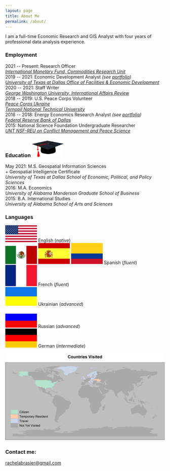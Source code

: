 ```yaml
---
layout: page
title: About Me
permalink: /about/
---
```


I am a full-time Economic Research and GIS Analyst with four years of professional data analysis experience.

### Employment

2021 -- Present: Research Officer  
[*International Monetary Fund, Commodities Research Unit*](https://www.imf.org/en/Research)  
2019 -- 2021: Economic Development Analyst *(see [portfolio](https://rachelabrasier.github.io/pubs#the-university-of-texas-at-dallas-the-connection-economic-development-and-our-community))*  
[*University of Texas at Dallas Office of Facilities & Economic Development*](https://economicengine.utdallas.edu)  
2020 -- 2021: Staff Writer  
[*George Washington University, International Affairs Review*](https://iar-gwu.org/)  
2018 -- 2019: U.S. Peace Corps Volunteer  
[*Peace Corps Ukraine*](https://www.peacecorps.gov/ukraine/)  
[*Ternopil National Technical University*](http://tntu.edu.ua/?p=uk/main/)  
2016 -- 2018: Energy Economics Research Analyst *(see [portfolio](https://rachelabrasier.github.io/pubs#federal-reserve-bank-of-dallas-southwest-economy))*  
[*Federal Reserve Bank of Dallas*](https://www.dallasfed.org/research/)  
2015: National Science Foundation Undergraduate Researcher  
[*UNT NSF-REU on Conflict Management and Peace Science*](https://politicalscience.unt.edu/peace-studies/unt-nsf-reu-conflict-management-and-peace-science)


### Education <img src="/images/education.png" alt="drawing" width="100">
May 2021: M.S. Geospatial Information Sciences  
                   + Geospatial Intelligence Certificate  
*University of Texas at Dallas School of Economic, Political, and Policy Sciences*   
2016: M.A. Economics  
*University of Alabama Manderson Graduate School of Business*  
2015: B.A. International Studies  
*University of Alabama School of Arts and Sciences*

### Languages

<img src="/images/usa-flag.png" alt="drawing" width="100"> English (*native*)  
<img src="/images/mexico-flag.png" alt="drawing" width="100"> <img src="/images/spain-flag.png" alt="drawing" width="100"> <img src="/images/colombia-flag.png" alt="drawing" width="100"> Spanish (*fluent*)  
<img src="/images/france-flag.png" alt="drawing" width="100"> French (*fluent*)  
<img src="/images/ukraine-flag.png" alt="drawing" width="100"> Ukrainian (*advanced*)  
<img src="/images/russia-flag.png" alt="drawing" width="100"> Russian (*advanced*)  
<img src="/images/germany-flag.png" alt="drawing" width="100"> German (*intermediate*)

<img src="/images/countries_visited.png">

### Contact me:

[rachelabrasier@gmail.com](mailto:rachelabrasier@gmail.com)
